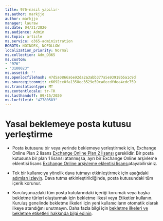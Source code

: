```yaml
---
title: 976-nasıl yapılır-
ms.author: markjjo
author: markjjo
manager: lauraw
ms.date: 04/21/2020
ms.audience: Admin
ms.topic: article
ms.service: o365-administration
ROBOTS: NOINDEX, NOFOLLOW
localization_priority: Normal
ms.collection: Adm_O365
ms.custom:
- "976"
- "3100023"
ms.assetid: ''
ms.openlocfilehash: 47d5a0866a6e92da2a3abb377a5e93918b5a1c9d
ms.sourcegitcommit: c6692ce0fa1358ec3529e59ca0ecdfdea4cdc759
ms.translationtype: MT
ms.contentlocale: tr-TR
ms.lasthandoff: 09/15/2020
ms.locfileid: "47780583"
---
```

# <a name="place-a-mailbox-on-legal-hold"></a>Yasal beklemeye posta kutusu yerleştirme

- Posta kutusunu bir veya yerinde beklemeye yerleştirmek için, Exchange Online Plan 2 lisans [Exchange Online Plan 2 lisansı](https://docs.microsoft.com/office365/servicedescriptions/office-365-platform-service-description/office-365-plan-options) gereklidir. Bir posta kutusuna bir plan 1 lisansı atanmışsa, ayrı bir Exchange Online arşivleme eklentisi lisans [Exchange Online arşivleme eklentisi lisansı](https://docs.microsoft.com/office365/servicedescriptions/exchange-online-archiving-service-description)atayabilirsiniz.

- Tek bir kullanıcıya yönelik dava tutmayı etkinleştirmek için [aşağıdaki adımları izleyin](https://docs.microsoft.com/microsoft-365/compliance/create-a-litigation-hold). Dava tutma etkinleştirildiğinde, posta kutusundaki tüm içerik korunur.

- Kuruluşunuzdaki tüm posta kutularındaki içeriği korumak veya başka bekletme türleri oluşturmak için bekletme ilkesi veya Etiketler kullanın. Kuruluş genelinde bekletme ilkeleri için yeni kullanıcıların otomatik olarak ilkeye atandığını unutmayın. Daha fazla bilgi için [bekletme ilkeleri ve bekletme etiketleri hakkında bilgi edinin](https://docs.microsoft.com/microsoft-365/compliance/retention-policies#applying-a-retention-policy-to-an-entire-organization-or-specific-locations). 
